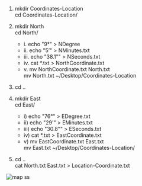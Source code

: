 1. mkdir Coordinates-Location  
   cd Coordinates-Location/

2. mkdir North  
   cd North/  
	- i. echo "9°" > NDegree  
	- ii. echo "5’" > NMinutes.txt  
	- iii. echo "38.1\"" > NSeconds.txt  
	- iv. cat *.txt > NorthCoordinate.txt  
	- v. mv NorthCoordinate.txt North.txt  
	mv North.txt  ~/Desktop/Coordinates-Location
	   
3. cd ..

4. mkdir East  
   cd East/  
	- i) echo "76°" > EDegree.txt  
	- ii) echo "29'" > EMinutes.txt  
	- iii) echo "30.8\"" > ESeconds.txt  
	- iv) cat *.txt > EastCoordinate.txt  
	- v) mv EastCoordinate.txt East.txt  
	   mv East.txt ~/Desktop/Coordinates-Location/

5. cd ..  
   cat North.txt East.txt > Location-Coordinate.txt
  
![map ss](~/Desktop/amfossrecruit/task-02/mapss.png)

